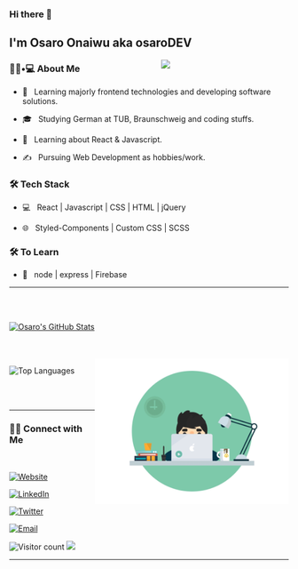 ### Hi there 👋<h2> I'm Osaro Onaiwu aka osaroDEV</h2>

<img align='right' src="https://media.giphy.com/media/M9gbBd9nbDrOTu1Mqx/giphy.gif" width="230">

<h3> 👨🏻•💻 About Me </h3>



- 🤔 &nbsp; Learning majorly frontend technologies and developing software solutions.

- 🎓 &nbsp; Studying German at TUB, Braunschweig and coding stuffs.

- 🌱 &nbsp; Learning about React & Javascript.

- ✍️ &nbsp; Pursuing Web Development as hobbies/work.



<h3>🛠 Tech Stack</h3>



- 💻 &nbsp; React | Javascript | CSS | HTML | jQuery

- 🌐 &nbsp; Styled-Components | Custom CSS | SCSS 

<!--

- 🛢 &nbsp; Framer-Motion | React-Icons | React-Router 

- 🔧 &nbsp; Git | Markdown | vercel | netlify | firebase 

- 🖥 &nbsp; Figma 

-->



<h3>🛠 To Learn</h3>

- 🔧 &nbsp; node | express | Firebase 

<hr>



<br/><br/>

[![Osaro's GitHub Stats](https://github-readme-stats.vercel.app/api?username=osarodev&show_icons=true)](https://github.com/osarodev)

<br/>

<br/>

<img src="https://github.com/nirala69/nirala69/blob/master/70804f7e25b11f29db904f2fa7b4cd9d.gif" width="350" align='right'>

![Top Languages](https://github-readme-stats.vercel.app/api/top-langs/?username=osarodev&show_icons=true)

<br><br>



<hr>



<h3> 🤝🏻 Connect with Me </h3>

<br>



<p align="center">

<a href="https://osarodev.netlify.app/"><img alt="Website" src="https://img.shields.io/badge/osarodev.netlify.app-black?style=flat-square&logo=google-chrome"></a>

<a href="https://www.linkedin.com/in/osaroonaiwu/"><img alt="LinkedIn" src="https://img.shields.io/badge/LinkedIn-Osaro%20Onaiwu-blue?style=flat-square&logo=linkedin"></a>

<a href="https://www.twitter.com/osarodev"><img alt="Twitter" src="https://img.shields.io/badge/Twitter-osarodev-black?style=flat-square&logo=twitter"></a>

<a href="mailto:osaronaiwu@yahoo.com"><img alt="Email" src="https://img.shields.io/badge/Email-osaronaiwu@yahoo.com-blue?style=flat-square&logo=gmail"></a>

</p>





![Visitor count](https://visitor-badge.laobi.icu/badge?page_id=osarodev.osarodev)   <img src="https://media.giphy.com/media/dxn6fRlTIShoeBr69N/giphy.gif" width="30">





<hr>


